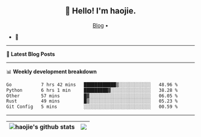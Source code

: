 <h2 align="center">👋 Hello! I'm haojie.</h2>
<p align="center">
  <a href="https://aoyouer.com">Blog</a> •
</p>


- 🔭 


-------

**📝 Latest Blog Posts**


-------

📊 **Weekly development breakdown**
<!--START_SECTION:waka-->

```txt
Go           7 hrs 42 mins   ████████████▒░░░░░░░░░░░░   48.96 %
Python       6 hrs 1 min     █████████▓░░░░░░░░░░░░░░░   38.28 %
Other        57 mins         █▓░░░░░░░░░░░░░░░░░░░░░░░   06.05 %
Rust         49 mins         █▒░░░░░░░░░░░░░░░░░░░░░░░   05.23 %
Git Config   5 mins          ░░░░░░░░░░░░░░░░░░░░░░░░░   00.59 %
```

<!--END_SECTION:waka-->

-------



| <img align="center" src="https://github-readme-stats.vercel.app/api?username=haojie06&show_icons=true&theme=graywhite&show_icons=true&count_private=true&include_all_commits=true&hide_border=true" alt="haojie's github stats" /> | <img align="center" src="https://github-readme-stats.vercel.app/api/top-langs/?username=haojie06&layout=compact&theme=graywhite&hide_border=true&hide=css,html" /> |
| ------------- | ------------- |


